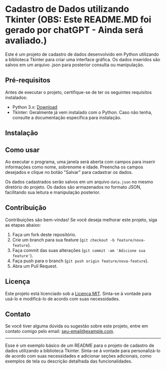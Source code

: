 # Cadastro de Dados utilizando Tkinter (OBS: Este README.MD foi gerado por chatGPT - Ainda será avaliado.)

Este é um projeto de cadastro de dados desenvolvido em Python utilizando a biblioteca Tkinter para criar uma interface gráfica. Os dados inseridos são salvos em um arquivo .json para posterior consulta ou manipulação.

## Pré-requisitos

Antes de executar o projeto, certifique-se de ter os seguintes requisitos instalados:

- Python 3.x: [Download](https://www.python.org/downloads/)
- Tkinter: Geralmente já vem instalado com o Python. Caso não tenha, consulte a documentação específica para instalação.

## Instalação


## Como usar

Ao executar o programa, uma janela será aberta com campos para inserir informações como nome, sobrenome e idade. Preencha os campos desejados e clique no botão "Salvar" para cadastrar os dados.

Os dados cadastrados serão salvos em um arquivo `data.json` no mesmo diretório do projeto. Os dados são armazenados no formato JSON, facilitando sua leitura e manipulação posterior.

## Contribuição

Contribuições são bem-vindas! Se você deseja melhorar este projeto, siga as etapas abaixo:

1. Faça um fork deste repositório.
2. Crie um branch para sua feature (`git checkout -b feature/nova-feature`).
3. Faça commit das suas alterações (`git commit -am 'Adicione sua feature'`).
4. Faça push para o branch (`git push origin feature/nova-feature`).
5. Abra um Pull Request.

## Licença

Este projeto está licenciado sob a [Licença MIT](LICENSE). Sinta-se à vontade para usá-lo e modificá-lo de acordo com suas necessidades.

## Contato

Se você tiver alguma dúvida ou sugestão sobre este projeto, entre em contato comigo pelo email: seu-email@example.com.

---

Esse é um exemplo básico de um README para o projeto de cadastro de dados utilizando a biblioteca Tkinter. Sinta-se à vontade para personalizá-lo de acordo com suas necessidades e adicionar seções adicionais, como exemplos de tela ou descrição detalhada das funcionalidades.
